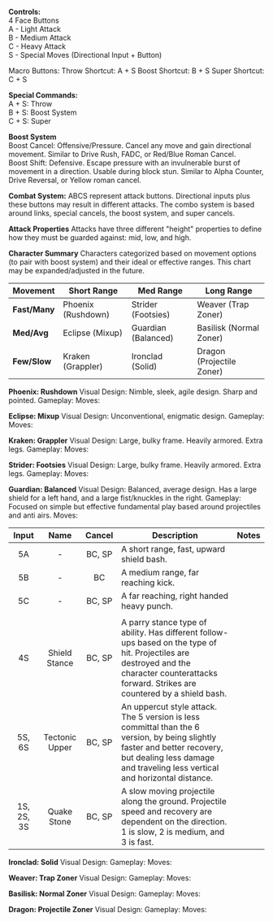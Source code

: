 **Controls:**  
4 Face Buttons  
A - Light Attack  
B - Medium Attack  
C - Heavy Attack  
S - Special Moves (Directional Input + Button)  

Macro Buttons:
Throw Shortcut: A + S
Boost Shortcut: B + S
Super Shortcut: C + S
  
**Special Commands:**  
A + S: Throw  
B + S: Boost System  
C + S: Super  
  
**Boost System**  
Boost Cancel: Offensive/Pressure. Cancel any move and gain directional movement. Similar to Drive Rush, FADC, or Red/Blue Roman Cancel.  
Boost Shift: Defensive. Escape pressure with an invulnerable burst of movement in a direction. Usable during block stun. Similar to Alpha Counter, Drive Reversal, or Yellow roman cancel.

**Combat System:**
ABCS represent attack buttons. Directional inputs plus these buttons may result in different attacks. The combo system is based around links, special cancels, the boost system, and super cancels.

**Attack Properties**
Attacks have three different "height" properties to define how they must be guarded against:
mid, low, and high.

**Character Summary**
Characters categorized based on movement options (to pair with boost system) and their ideal or effective ranges. This chart may be expanded/adjusted in the future.

| Movement      | Short Range        | Med Range           | Long Range                |
| ------------- | ------------------ | ------------------- | ------------------------- |
| **Fast/Many** | Phoenix (Rushdown) | Strider (Footsies)  | Weaver (Trap Zoner)       |
| **Med/Avg**   | Eclipse (Mixup)    | Guardian (Balanced) | Basilisk (Normal Zoner)   |
| **Few/Slow**  | Kraken (Grappler)  | Ironclad (Solid)    | Dragon (Projectile Zoner) |

**Phoenix: Rushdown**
Visual Design: Nimble, sleek, agile design. Sharp and pointed.
Gameplay:
Moves:

**Eclipse: Mixup**
Visual Design: Unconventional, enigmatic design.
Gameplay:
Moves:

**Kraken: Grappler**
Visual Design: Large, bulky frame. Heavily armored. Extra legs.
Gameplay:
Moves:

**Strider: Footsies**
Visual Design: Large, bulky frame. Heavily armored. Extra legs.
Gameplay:
Moves:


**Guardian: Balanced**
Visual Design: Balanced, average design. Has a large shield for a left hand, and a large fist/knuckles in the right.
Gameplay: Focused on simple but effective fundamental play based around projectiles and anti airs.
Moves:

|   Input    |      Name      | Cancel | Description                                                                                                                                                                                              | Notes |
| :--------: | :------------: | :----: | -------------------------------------------------------------------------------------------------------------------------------------------------------------------------------------------------------- | ----- |
|     5A     |       -        | BC, SP | A short range, fast, upward shield bash.                                                                                                                                                                 |       |
|     5B     |       -        |   BC   | A medium range, far reaching kick.                                                                                                                                                                       |       |
|     5C     |       -        | BC, SP | A far reaching, right handed heavy punch.                                                                                                                                                                |       |
|            |                |        |                                                                                                                                                                                                          |       |
|     4S     | Shield Stance  | BC, SP | A parry stance type of ability. Has different follow-ups based on the type of hit. Projectiles are destroyed and the character counterattacks forward. Strikes are countered by a shield bash.           |       |
|   5S, 6S   | Tectonic Upper | BC, SP | An uppercut style attack. The 5 version is less committal than the 6 version, by being slightly faster and better recovery, but dealing less damage and traveling less vertical and horizontal distance. |       |
| 1S, 2S, 3S |  Quake Stone   | BC, SP | A slow moving projectile along the ground. Projectile speed and recovery are dependent on the direction. 1 is slow, 2 is medium, and 3 is fast.                                                          |       |

**Ironclad: Solid**
Visual Design:
Gameplay:
Moves:

**Weaver: Trap Zoner**
Visual Design:
Gameplay:
Moves:

**Basilisk: Normal Zoner**
Visual Design:
Gameplay:
Moves:

**Dragon: Projectile Zoner**
Visual Design:
Gameplay:
Moves:

